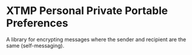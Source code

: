 # XTMP Personal Private Portable Preferences

A library for encrypting messages where the sender and recipient are the same (self-messaging).